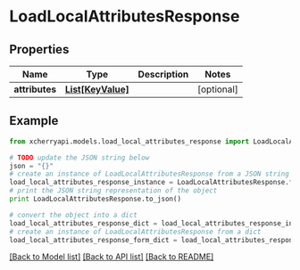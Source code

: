 # LoadLocalAttributesResponse


## Properties
Name | Type | Description | Notes
------------ | ------------- | ------------- | -------------
**attributes** | [**List[KeyValue]**](KeyValue.md) |  | [optional] 

## Example

```python
from xcherryapi.models.load_local_attributes_response import LoadLocalAttributesResponse

# TODO update the JSON string below
json = "{}"
# create an instance of LoadLocalAttributesResponse from a JSON string
load_local_attributes_response_instance = LoadLocalAttributesResponse.from_json(json)
# print the JSON string representation of the object
print LoadLocalAttributesResponse.to_json()

# convert the object into a dict
load_local_attributes_response_dict = load_local_attributes_response_instance.to_dict()
# create an instance of LoadLocalAttributesResponse from a dict
load_local_attributes_response_form_dict = load_local_attributes_response.from_dict(load_local_attributes_response_dict)
```
[[Back to Model list]](../README.md#documentation-for-models) [[Back to API list]](../README.md#documentation-for-api-endpoints) [[Back to README]](../README.md)


